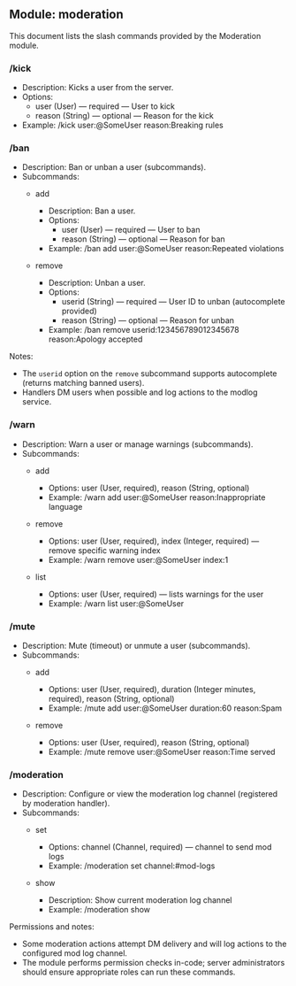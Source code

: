 ## Module: moderation

This document lists the slash commands provided by the Moderation module.

### /kick
- Description: Kicks a user from the server.
- Options:
  - user (User) — required — User to kick
  - reason (String) — optional — Reason for the kick
- Example:
  /kick user:@SomeUser reason:Breaking rules

### /ban
- Description: Ban or unban a user (subcommands).
- Subcommands:
  - add
    - Description: Ban a user.
    - Options:
      - user (User) — required — User to ban
      - reason (String) — optional — Reason for ban
    - Example: /ban add user:@SomeUser reason:Repeated violations

  - remove
    - Description: Unban a user.
    - Options:
      - userid (String) — required — User ID to unban (autocomplete provided)
      - reason (String) — optional — Reason for unban
    - Example: /ban remove userid:123456789012345678 reason:Apology accepted

Notes:
- The `userid` option on the `remove` subcommand supports autocomplete (returns matching banned users).
- Handlers DM users when possible and log actions to the modlog service.

### /warn
- Description: Warn a user or manage warnings (subcommands).
- Subcommands:
  - add
    - Options: user (User, required), reason (String, optional)
    - Example: /warn add user:@SomeUser reason:Inappropriate language

  - remove
    - Options: user (User, required), index (Integer, required) — remove specific warning index
    - Example: /warn remove user:@SomeUser index:1

  - list
    - Options: user (User, required) — lists warnings for the user
    - Example: /warn list user:@SomeUser

### /mute
- Description: Mute (timeout) or unmute a user (subcommands).
- Subcommands:
  - add
    - Options: user (User, required), duration (Integer minutes, required), reason (String, optional)
    - Example: /mute add user:@SomeUser duration:60 reason:Spam

  - remove
    - Options: user (User, required), reason (String, optional)
    - Example: /mute remove user:@SomeUser reason:Time served

### /moderation
- Description: Configure or view the moderation log channel (registered by moderation handler).
- Subcommands:
  - set
    - Options: channel (Channel, required) — channel to send mod logs
    - Example: /moderation set channel:#mod-logs

  - show
    - Description: Show current moderation log channel
    - Example: /moderation show

Permissions and notes:
- Some moderation actions attempt DM delivery and will log actions to the configured mod log channel.
- The module performs permission checks in-code; server administrators should ensure appropriate roles can run these commands.
